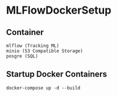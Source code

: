 # MLFlowDockerSetup

## Container
```
mlflow (Tracking ML)
minio (S3 Compatible Storage)
posgre (SQL)
```

## Startup Docker Containers
```
docker-compose up -d --build 
```
